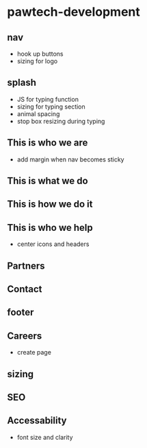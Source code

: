 # pawtech-development

## nav

- hook up buttons
- sizing for logo

## splash

- JS for typing function
- sizing for typing section
- animal spacing
- stop box resizing during typing

## This is who we are

- add margin when nav becomes sticky

## This is what we do

## This is how we do it

## This is who we help

- center icons and headers

## Partners

## Contact

## footer

## Careers

- create page

## sizing

## SEO

## Accessability

- font size and clarity
